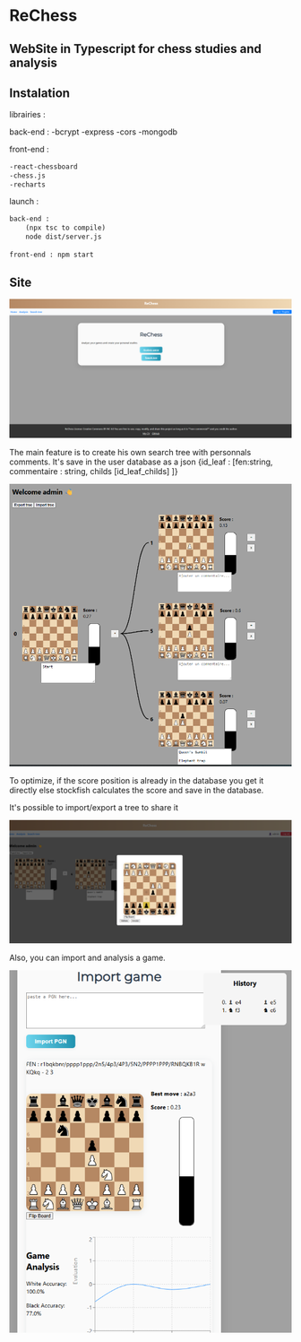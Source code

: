 # ReChess

## WebSite in Typescript for chess studies and analysis

## Instalation 

librairies :

back-end :
    -bcrypt
    -express 
    -cors
    -mongodb


front-end :

    -react-chessboard
    -chess.js
    -recharts

launch :

    back-end : 
        (npx tsc to compile)
        node dist/server.js

    front-end : npm start

## Site

![Home](assets/home.png)

The main feature is to create his own search tree with personnals comments. It's save in the user database as a json 
{id_leaf : [fen:string, commentaire : string, childs [id_leaf_childs]  ]}

![Home](assets/tree.png)

To optimize, if the score position is already in the database you get it directly else stockfish calculates the score and save in the database.

It's possible to import/export a tree to share it

![Home](assets/new.png)


Also, you can import and analysis a game.

![Home](assets/game.png)